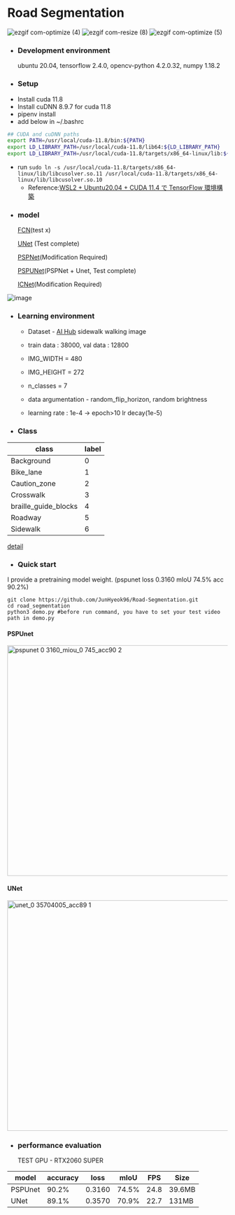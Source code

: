 # Road Segmentation 
 

![ezgif com-optimize (4)](https://user-images.githubusercontent.com/52908154/79999901-73094f80-84f7-11ea-8700-f9777b42c9ad.gif)
![ezgif com-resize (8)](https://user-images.githubusercontent.com/52908154/79999576-0c843180-84f7-11ea-8384-779fe2144cae.gif)
![ezgif com-optimize (5)](https://user-images.githubusercontent.com/52908154/80000480-26724400-84f8-11ea-85f8-b9a9cf5b9215.gif)




* ### Development environment


  ubuntu 20.04, tensorflow 2.4.0, opencv-python 4.2.0.32, numpy 1.18.2

* ### Setup
- Install cuda 11.8
- Install cuDNN 8.9.7 for cuda 11.8
- pipenv install
- add below in ~/.bashrc
```bash
## CUDA and cuDNN paths
export PATH=/usr/local/cuda-11.8/bin:${PATH}
export LD_LIBRARY_PATH=/usr/local/cuda-11.8/lib64:${LD_LIBRARY_PATH}
export LD_LIBRARY_PATH=/usr/local/cuda-11.8/targets/x86_64-linux/lib:${LD_LIBRARY_PATH}
```
- run `sudo ln -s /usr/local/cuda-11.8/targets/x86_64-linux/lib/libcusolver.so.11 /usr/local/cuda-11.8/targets/x86_64-linux/lib/libcusolver.so.10`
  - Reference:[WSL2 + Ubuntu20.04 + CUDA 11.4 で TensorFlow 環境構築](https://zenn.dev/ylabo0717/articles/48796b7f3470c7)

* ### model


  [FCN](https://github.com/seraaaayeo/SellyDev/blob/road_segmentation/model/fcn.py)(test x)
  
  [UNet](https://github.com/seraaaayeo/SellyDev/blob/road_segmentation/model/unet.py) (Test complete)
  
   [PSPNet](https://github.com/seraaaayeo/SellyDev/blob/road_segmentation/model/pspnet.py)(Modification Required)
   
   [PSPUNet](https://github.com/seraaaayeo/SellyDev/blob/road_segmentation/model/pspunet.py)(PSPNet + Unet, Test complete) 
   
   [ICNet](https://github.com/seraaaayeo/SellyDev/blob/road_segmentation/model/icnet.py)(Modification Required)

![image](https://user-images.githubusercontent.com/52908154/79126562-2a58e480-7ddb-11ea-90ee-0488cffe1ad2.png)


* ### Learning environment

  * Dataset - [AI Hub](http://www.aihub.or.kr/) sidewalk walking image

  * train data : 38000, val data : 12800

  * IMG_WIDTH = 480

  * IMG_HEIGHT = 272

  * n_classes = 7

  * data argumentation - random_flip_horizon, random brightness

  * learning rate : 1e-4  ->  epoch>10 lr decay(1e-5) 

* ### Class

|class|label|
|------|---|
|Background|0|
|Bike_lane|1|
|Caution_zone|2|
|Crosswalk|3|
|braille_guide_blocks|4|
|Roadway|5|
|Sidewalk|6|

[detail](https://github.com/JunHyeok96/Road-Segmentation/blob/master/data_loader/data_loader.py)

* ### Quick start 
I provide a pretraining model weight. (pspunet loss 0.3160 mIoU 74.5% acc 90.2%)

```
git clone https://github.com/JunHyeok96/Road-Segmentation.git
cd road_segmentation
python3 demo.py #before run command, you have to set your test video path in demo.py 
```

#### PSPUnet 

<img width="527" alt="pspunet 0 3160_miou_0 745_acc90 2" src="https://user-images.githubusercontent.com/52908154/79119948-908a3b00-7dcc-11ea-990d-ec6c3482f367.png">

#### UNet

<img width="527" alt="unet_0 35704005_acc89 1" src="https://user-images.githubusercontent.com/52908154/79119959-97b14900-7dcc-11ea-98e0-f651eb9ba7d2.png">

* ### performance evaluation


  TEST GPU - RTX2060 SUPER

|model|accuracy|loss|mIoU|FPS|Size|
|------|---|---|---|---|--|
|PSPUnet|90.2%|0.3160|74.5%|24.8|39.6MB|
|UNet|89.1%|0.3570|70.9%|22.7|131MB|
